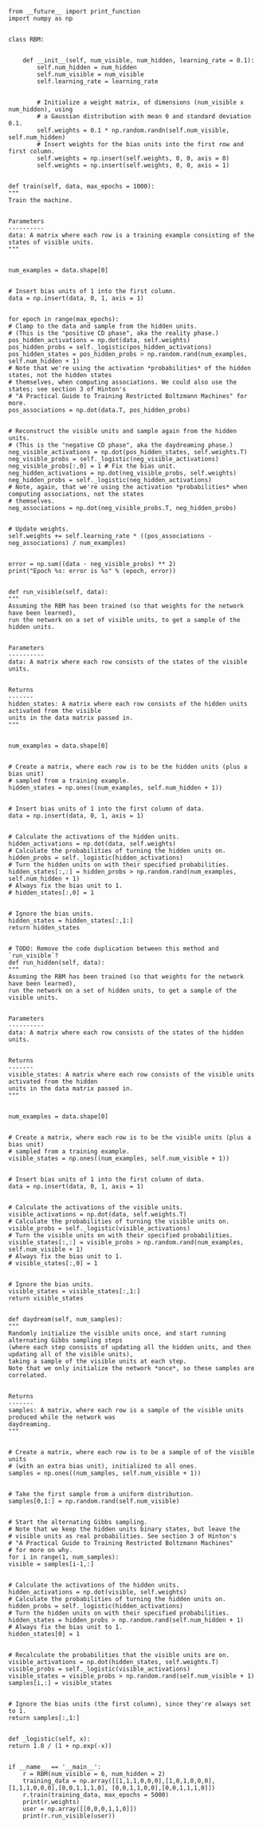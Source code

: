     from __future__ import print_function
    import numpy as np


    class RBM:


        def __init__(self, num_visible, num_hidden, learning_rate = 0.1):
            self.num_hidden = num_hidden
            self.num_visible = num_visible
            self.learning_rate = learning_rate


            # Initialize a weight matrix, of dimensions (num_visible x num_hidden), using
            # a Gaussian distribution with mean 0 and standard deviation 0.1.
            self.weights = 0.1 * np.random.randn(self.num_visible, self.num_hidden)
            # Insert weights for the bias units into the first row and first column.
            self.weights = np.insert(self.weights, 0, 0, axis = 0)
            self.weights = np.insert(self.weights, 0, 0, axis = 1)


    def train(self, data, max_epochs = 1000):
    """
    Train the machine.


    Parameters
    ----------
    data: A matrix where each row is a training example consisting of the states of visible units.
    """


    num_examples = data.shape[0]


    # Insert bias units of 1 into the first column.
    data = np.insert(data, 0, 1, axis = 1)


    for epoch in range(max_epochs):
    # Clamp to the data and sample from the hidden units.
    # (This is the "positive CD phase", aka the reality phase.)
    pos_hidden_activations = np.dot(data, self.weights)
    pos_hidden_probs = self._logistic(pos_hidden_activations)
    pos_hidden_states = pos_hidden_probs > np.random.rand(num_examples, self.num_hidden + 1)
    # Note that we're using the activation *probabilities* of the hidden states, not the hidden states
    # themselves, when computing associations. We could also use the states; see section 3 of Hinton's
    # "A Practical Guide to Training Restricted Boltzmann Machines" for more.
    pos_associations = np.dot(data.T, pos_hidden_probs)


    # Reconstruct the visible units and sample again from the hidden units.
    # (This is the "negative CD phase", aka the daydreaming phase.)
    neg_visible_activations = np.dot(pos_hidden_states, self.weights.T)
    neg_visible_probs = self._logistic(neg_visible_activations)
    neg_visible_probs[:,0] = 1 # Fix the bias unit.
    neg_hidden_activations = np.dot(neg_visible_probs, self.weights)
    neg_hidden_probs = self._logistic(neg_hidden_activations)
    # Note, again, that we're using the activation *probabilities* when computing associations, not the states
    # themselves.
    neg_associations = np.dot(neg_visible_probs.T, neg_hidden_probs)


    # Update weights.
    self.weights += self.learning_rate * ((pos_associations - neg_associations) / num_examples)


    error = np.sum((data - neg_visible_probs) ** 2)
    print("Epoch %s: error is %s" % (epoch, error))


    def run_visible(self, data):
    """
    Assuming the RBM has been trained (so that weights for the network have been learned),
    run the network on a set of visible units, to get a sample of the hidden units.


    Parameters
    ----------
    data: A matrix where each row consists of the states of the visible units.


    Returns
    -------
    hidden_states: A matrix where each row consists of the hidden units activated from the visible
    units in the data matrix passed in.
    """


    num_examples = data.shape[0]


    # Create a matrix, where each row is to be the hidden units (plus a bias unit)
    # sampled from a training example.
    hidden_states = np.ones((num_examples, self.num_hidden + 1))


    # Insert bias units of 1 into the first column of data.
    data = np.insert(data, 0, 1, axis = 1)


    # Calculate the activations of the hidden units.
    hidden_activations = np.dot(data, self.weights)
    # Calculate the probabilities of turning the hidden units on.
    hidden_probs = self._logistic(hidden_activations)
    # Turn the hidden units on with their specified probabilities.
    hidden_states[:,:] = hidden_probs > np.random.rand(num_examples, self.num_hidden + 1)
    # Always fix the bias unit to 1.
    # hidden_states[:,0] = 1


    # Ignore the bias units.
    hidden_states = hidden_states[:,1:]
    return hidden_states


    # TODO: Remove the code duplication between this method and `run_visible`?
    def run_hidden(self, data):
    """
    Assuming the RBM has been trained (so that weights for the network have been learned),
    run the network on a set of hidden units, to get a sample of the visible units.


    Parameters
    ----------
    data: A matrix where each row consists of the states of the hidden units.


    Returns
    -------
    visible_states: A matrix where each row consists of the visible units activated from the hidden
    units in the data matrix passed in.
    """


    num_examples = data.shape[0]


    # Create a matrix, where each row is to be the visible units (plus a bias unit)
    # sampled from a training example.
    visible_states = np.ones((num_examples, self.num_visible + 1))


    # Insert bias units of 1 into the first column of data.
    data = np.insert(data, 0, 1, axis = 1)


    # Calculate the activations of the visible units.
    visible_activations = np.dot(data, self.weights.T)
    # Calculate the probabilities of turning the visible units on.
    visible_probs = self._logistic(visible_activations)
    # Turn the visible units on with their specified probabilities.
    visible_states[:,:] = visible_probs > np.random.rand(num_examples, self.num_visible + 1)
    # Always fix the bias unit to 1.
    # visible_states[:,0] = 1


    # Ignore the bias units.
    visible_states = visible_states[:,1:]
    return visible_states


    def daydream(self, num_samples):
    """
    Randomly initialize the visible units once, and start running alternating Gibbs sampling steps
    (where each step consists of updating all the hidden units, and then updating all of the visible units),
    taking a sample of the visible units at each step.
    Note that we only initialize the network *once*, so these samples are correlated.


    Returns
    -------
    samples: A matrix, where each row is a sample of the visible units produced while the network was
    daydreaming.
    """


    # Create a matrix, where each row is to be a sample of of the visible units
    # (with an extra bias unit), initialized to all ones.
    samples = np.ones((num_samples, self.num_visible + 1))


    # Take the first sample from a uniform distribution.
    samples[0,1:] = np.random.rand(self.num_visible)


    # Start the alternating Gibbs sampling.
    # Note that we keep the hidden units binary states, but leave the
    # visible units as real probabilities. See section 3 of Hinton's
    # "A Practical Guide to Training Restricted Boltzmann Machines"
    # for more on why.
    for i in range(1, num_samples):
    visible = samples[i-1,:]


    # Calculate the activations of the hidden units.
    hidden_activations = np.dot(visible, self.weights)
    # Calculate the probabilities of turning the hidden units on.
    hidden_probs = self._logistic(hidden_activations)
    # Turn the hidden units on with their specified probabilities.
    hidden_states = hidden_probs > np.random.rand(self.num_hidden + 1)
    # Always fix the bias unit to 1.
    hidden_states[0] = 1


    # Recalculate the probabilities that the visible units are on.
    visible_activations = np.dot(hidden_states, self.weights.T)
    visible_probs = self._logistic(visible_activations)
    visible_states = visible_probs > np.random.rand(self.num_visible + 1)
    samples[i,:] = visible_states


    # Ignore the bias units (the first column), since they're always set to 1.
    return samples[:,1:]


    def _logistic(self, x):
    return 1.0 / (1 + np.exp(-x))


    if __name__ == '__main__':
        r = RBM(num_visible = 6, num_hidden = 2)
        training_data = np.array([[1,1,1,0,0,0],[1,0,1,0,0,0],[1,1,1,0,0,0],[0,0,1,1,1,0], [0,0,1,1,0,0],[0,0,1,1,1,0]])
        r.train(training_data, max_epochs = 5000)
        print(r.weights)
        user = np.array([[0,0,0,1,1,0]])
        print(r.run_visible(user))



